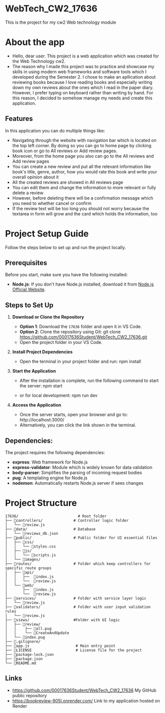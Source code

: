 # WebTech_CW2_17636
This is the project for my cw2 Web technology module

# About the app
- Hello, dear user. This project is a web application which was created for the Web Technology cw2. 
- The reason why I made this project was to practice and showcase my skills in using modern web frameworks and software tools which I developed during the Semester 2. I chose to make an apllication about reviewing books because I love reading books and especially writing down my own reviews about the ones which I read in the paper diary. However, I prefer typing on keyboard rather than writing by hand. For this reason, I decided to somehow manage my needs and create this application.

 ## Features
 In this application you can do multiple things like:
 - Navigating through the website with navigation bar which is located on the top left corner. By doing so you can go to home page by clicking book icon or go to All reviews or Add review pages.
 - Moreover, from the home page you also can go to the All reviews and Add review pages
 - You can create a new review and put all the relevant information like book's title, genre, author, how you would rate this book and write your overall opinion about it
 - All the created reviews are showed in All reviews page
 - You can edit them and change the information to more relevant or fully delete a review
 - However, before deleting there will be a confirmation message which you need to whether cancel or confirm
 - If the review text will be too long you should not worry because the textarea in form will grow and the card which holds the information, too

 # Project Setup Guide

Follow the steps below to set up and run the project locally.

## Prerequisites

Before you start, make sure you have the following installed:
- **Node.js**: If you don't have Node.js installed, download it from [Node.js Official Website](https://nodejs.org/en/download).

## Steps to Set Up

1. **Download or Clone the Repository**

   - **Option 1**: Download the `17636` folder and open it in VS Code.
   - **Option 2**: Clone the repository using Git:
     git clone https://github.com/00017636Student/WebTech_CW2_17636.git
   - Open the project folder in your VS Code.

2. **Install Project Dependencies**

   - Open the terminal in your project folder and run:
     npm install

3. **Start the Application**

   - After the installation is complete, run the following command to start the server:
     npm start

   - or for local development:
    npm run dev

4. **Access the Application**

   - Once the server starts, open your browser and go to:
     http://localhost:3000/
   - Alternatively, you can click the link shown in the terminal.

## Dependencies:

The project requires the following dependencies:

- **express**: Web framework for Node.js
- **express-validator**: Module which is widely known for data validation
- **body-parser**: Simplifies the parsing of incoming request bodies
- **pug**: A templating engine for Node.js
- **nodemon**: Automatically restarts Node.js server if sees changes

# Project Structure

```
17636/                           # Root folder
├── 📁controllers/              # Controller logic folder
│   └── 📄review.js
├── 📁data/                     # Database
│   └── 📄reviews_db.json
├── 📁public/                   # Public folder for UI essential files
│   ├── 📁css/
│   │   └── 📄styles.css          
│   ├── 📁js/
│   │   └── 📄scripts.js         
│   └── 📁images/
├── 📁routes/                   # Folder which keep controllers for specific route groups 
│   ├── 📁api/
│   │   ├──  📄index.js       
│   │   └──  📄review.js    
│   └── 📁web/
│       ├──  📄index.js       
│       └──  📄review.js       
├── 📁services/                 # Folder with service layer logic
│   └── 📄review.js
├── 📁validators/               # Folder with user input validation rules
│   └── 📄review.js
├── 📁views/                    #Folder with UI logic 
│   ├── 📁review/
│   │    ├── 📄all.pug       
│   │    └── 📄CreateAndUpdate         
│   └── 📄index.pug     
├── 📁.gitignore/
├── 📄app.js                     # Main entry point            
├── 📄LICENSE                    # License file for the project              
├── 📄package-lock.json              
├── 📄package.json               
└── 📄README.md                      
```

## Links
- https://github.com/00017636Student/WebTech_CW2_17636 My GitHub public repository
- https://bookreview-905l.onrender.com/  Link to my application hosted on Render 
